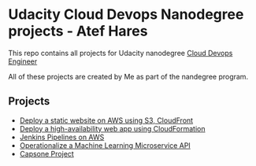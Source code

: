 # Udacity Cloud Devops Nanodegree projects - Atef Hares
This repo contains all projects for Udacity nanodegree [Cloud Devops Engineer](https://www.udacity.com/course/cloud-dev-ops-nanodegree--nd9991)

All of these projects are created by Me as part of the nandegree program.

## Projects
- [Deploy a static website on AWS using S3, CloudFront](https://github.com/atefhares/udacity_cloud_devops_nanodegree/tree/master/deploy%20static%20website%20on%20s3%20and%20cloudfront)
- [Deploy a high-availability web app using CloudFormation](https://github.com/atefhares/udacity_cloud_devops_nanodegree/tree/master/Deploy%20a%20high-availability%20web%20app%20using%20CloudFormation)
- [Jenkins Pipelines on AWS](https://github.com/atefhares/udacity_cloud_devops_nanodegree/tree/master/jenkins%20pipelines%20on%20AWS)
- [Operationalize a Machine Learning Microservice API](https://github.com/atefhares/Udacity_Operationalize_a_Machine_Learning_Microservice_API)
- [Capsone Project](https://github.com/atefhares/Udacity_DevOps_Nanodegree_Capsone_Project)
